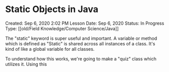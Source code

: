 # Static Objects in Java

Created: Sep 6, 2020 2:02 PM
Lesson Date: Sep 6, 2020
Status: In Progress
Type: [[old/Field Knowledge/Computer Science/Java]]

The "static" keyword is super useful and important. A variable or method which is defined as "Static" is shared across all instances of a class. It's kind of like a global variable for all classes.

To understand how this works, we're going to make a "quiz" class which utilizes it. Using this